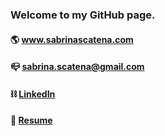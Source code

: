 ### Welcome to my GitHub page.


#### 🌎 www.sabrinascatena.com 
#### 📪 sabrina.scatena@gmail.com
#### ⛓ [LinkedIn](https://www.linkedin.com/in/sabrinascatena/)
#### 📄 [Resume](https://drive.google.com/file/d/1vPwkASxR3U4_nuhHglOpZeHTd83nrFmq/view)





<!-- ![meme](https://media.giphy.com/media/9PhdJO4CMfyfXDCnko/giphy.gif)
 -->

<!--
**spscatena/spscatena** is a ✨ _special_ ✨ repository because its `README.md` (this file) appears on your GitHub profile.

Here are some ideas to get you started:

- 🔭 I’m currently working on ...
- 🌱 I’m currently learning ...
- 👯 I’m looking to collaborate on ...
- 🤔 I’m looking for help with ...
- 💬 Ask me about ...
- 📫 How to reach me: ...
- 😄 Pronouns: ...
- ⚡ Fun fact: ...
-->
